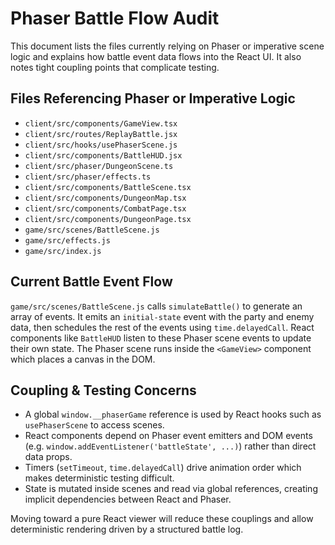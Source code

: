 # Phaser Battle Flow Audit

This document lists the files currently relying on Phaser or imperative scene logic and explains how battle event data flows into the React UI. It also notes tight coupling points that complicate testing.

## Files Referencing Phaser or Imperative Logic

- `client/src/components/GameView.tsx`
- `client/src/routes/ReplayBattle.jsx`
- `client/src/hooks/usePhaserScene.js`
- `client/src/components/BattleHUD.jsx`
- `client/src/phaser/DungeonScene.ts`
- `client/src/phaser/effects.ts`
- `client/src/components/BattleScene.tsx`
- `client/src/components/DungeonMap.tsx`
- `client/src/components/CombatPage.tsx`
- `client/src/components/DungeonPage.tsx`
- `game/src/scenes/BattleScene.js`
- `game/src/effects.js`
- `game/src/index.js`

## Current Battle Event Flow

`game/src/scenes/BattleScene.js` calls `simulateBattle()` to generate an array of events. It emits an `initial-state` event with the party and enemy data, then schedules the rest of the events using `time.delayedCall`. React components like `BattleHUD` listen to these Phaser scene events to update their own state. The Phaser scene runs inside the `<GameView>` component which places a canvas in the DOM.

## Coupling & Testing Concerns

- A global `window.__phaserGame` reference is used by React hooks such as `usePhaserScene` to access scenes.
- React components depend on Phaser event emitters and DOM events (e.g. `window.addEventListener('battleState', ...)`) rather than direct data props.
- Timers (`setTimeout`, `time.delayedCall`) drive animation order which makes deterministic testing difficult.
- State is mutated inside scenes and read via global references, creating implicit dependencies between React and Phaser.

Moving toward a pure React viewer will reduce these couplings and allow deterministic rendering driven by a structured battle log.

